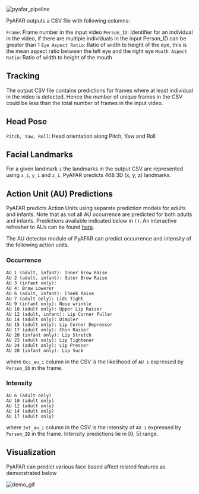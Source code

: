 
![pyafar_pipeline](https://github.com/AffectAnalysisGroup/PyAFAR/resources/images/pyafar_pipeline.JPG)

PyAFAR outputs a CSV file with following columns:


`Frame`: Frame number in the input video
`Person_ID`: Identifier for an individual in the video, if there are multiple individuals in the input Person_ID can be greater than 1
`Eye Aspect Ratio`: Ratio of width to height of the eye, this is the mean aspect ratio between the left eye and the right eye
`Mouth Aspect Ratio`: Ratio of width to height of the mouth


## Tracking

The output CSV file contains predictions for frames where at least individual in the video is detected. Hence the number of unique frames in the CSV could be less than the total number of frames in the input video.


## Head Pose

`Pitch, Yaw, Roll`: Head orientation along Pitch, Yaw and Roll

## Facial Landmarks

For a given landmark `i` the landmarks in the output CSV are represented using `x_i`, `y_i` and `z_i`. PyAFAR predicts 468 3D (x, y, z) landmarks. 


## Action Unit (AU) Predictions

PyAFAR predicts Action Units using separate prediction models for adults and infants. Note that as not all AU occurrence are predicted for both adults and infants. Predictions available indicated below in `()`. An interactive refresher to AUs can be found [here](https://sites.pitt.edu/~jeffcohn/FACSmodule.html).

The AU detector module of PyAFAR can predict occurrence and intensity of the following action units. 

### Occurrence

```
AU 1 (adult, infant): Inner Brow Raise
AU 2 (adult, infant): Outer Brow Raise
AU 3 (infant only): 
AU 4: Brow Lowerer
AU 6 (adult, infant): Cheek Raise
AU 7 (adult only): Lids Tight
AU 9 (infant only): Nose wrinkle
AU 10 (adult only): Upper Lip Raiser
AU 12 (adult, infant): Lip Corner Puller
AU 14 (adult only): Dimpler
AU 15 (adult only): Lip Corner Depressor
AU 17 (adult only): Chin Raiser
AU 20 (infant only): Lip Stretch
AU 23 (adult only): Lip Tightener
AU 24 (adult only): Lip Presser
AU 28 (infant only): Lip Suck
```

where `Occ_au_i` column in the CSV is the likelihood of `AU i` expressed by `Person_ID` in the frame. 


### Intensity

```
AU 6 (adult only)
AU 10 (adult only)
AU 12 (adult only)
AU 14 (adult only)
AU 17 (adult only)
```

where `Int_au_i` column in the CSV is the intensity of `AU i` expressed by `Person_ID` in the frame. Intensity predictions lie in [0, 5] range.


## Visualization

PyAFAR can predict various face based affect related features as demonstrated below

![demo_gif](https://github.com/AffectAnalysisGroup/PyAFAR/images/pyafar_demo.gif)